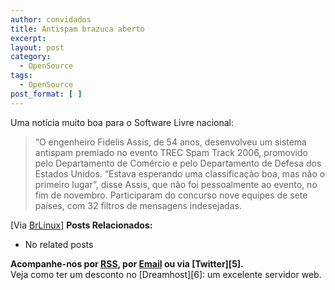```yaml
---
author: convidados
title: Antispam brazuca aberto
excerpt:
layout: post
category:
  - OpenSource
tags:
  - OpenSource
post_format: [ ]
---
```

Uma notícia muito boa para o Software Livre nacional:

> “O engenheiro Fidelis Assis, de 54 anos, desenvolveu um sistema antispam premiado no evento TREC Spam Track 2006, promovido pelo Departamento de Comércio e pelo Departamento de Defesa dos Estados Unidos. “Estava esperando uma classificação boa, mas não o primeiro lugar”, disse Assis, que não foi pessoalmente ao evento, no fim de novembro. Participaram do concurso nove equipes de sete países, com 32 filtros de mensagens indesejadas.

[Via [BrLinux][1]] 
**Posts Relacionados:** 
*   No related posts









**Acompanhe-nos por [ RSS][3], por [Email][4] ou via [Twitter][5].**  
Veja como ter um desconto no [Dreamhost][6]: um excelente servidor web.

 [1]: http://br-linux.org/linux/programa-antispam-brasileiro-e-premiado-nos-estados-unidos "Programa antispam brasileiro em código aberto é premiado nos Estados Unidos"
 [2]: https://twitter.com/share
 [3]: http://feeds.feedburner.com/VidaGeek
 [4]: http://feedburner.google.com/fb/a/mailverify?uri=VidaGeek&loc=pt_BR


